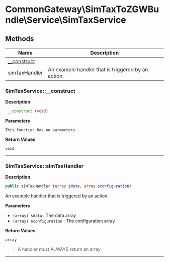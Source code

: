 # CommonGateway\SimTaxToZGWBundle\Service\SimTaxService  







## Methods

| Name | Description |
|------|-------------|
|[__construct](#simtaxservice__construct)||
|[simTaxHandler](#simtaxservicepetstorehandler)|An example handler that is triggered by an action.|




### SimTaxService::__construct  

**Description**

```php
 __construct (void)
```

 

 

**Parameters**

`This function has no parameters.`

**Return Values**

`void`


<hr />


### SimTaxService::simTaxHandler  

**Description**

```php
public simTaxHandler (array $data, array $configuration)
```

An example handler that is triggered by an action. 

 

**Parameters**

* `(array) $data`
: The data array  
* `(array) $configuration`
: The configuration array  

**Return Values**

`array`

> A handler must ALWAYS return an array


<hr />

